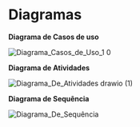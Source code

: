 # Diagramas
**Diagrama de Casos de uso**

![Diagrama_Casos_de_Uso_1 0](https://user-images.githubusercontent.com/65633856/197900070-dc4f7683-e10f-42d4-8f2f-16441060d922.svg)


**Diagrama de Atividades**

![Diagrama_De_Atividades drawio (1)](https://user-images.githubusercontent.com/65633856/197903125-a6ad3499-0a69-45d2-957e-1d28b330295c.png)


**Diagrama de Sequência**

![Diagrama_De_Sequência](https://user-images.githubusercontent.com/65633856/197905089-8f8a8d7a-bc3b-4773-bc87-97e042f3dc6c.png)
